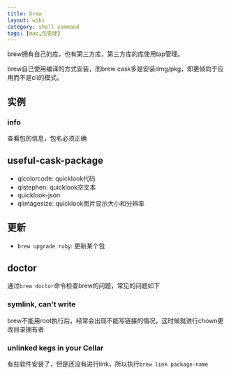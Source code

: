```yaml
---
title: brew
layout: wiki
category: shell command
tags: [mac,包管理]
---
```


brew拥有自己的库，也有第三方库，第三方库的库使用tap管理。

brew自己使用编译的方式安装，而brew cask多是安装dmg/pkg，即更倾向于应用而不是cli的模式。

## 实例

### info

查看包的信息，包名必须正确


## useful-cask-package

* qlcolorcode: quicklook代码
* qlstephen: quicklook空文本
* quicklook-json
* qlimagesize: quicklook图片显示大小和分辨率

## 更新

* `brew upgrade ruby`: 更新某个包

## doctor

通过`brew doctor`命令检查brew的问题，常见的问题如下

### symlink, can't write

brew不能用root执行后，经常会出现不能写链接的情况，这时候就进行chown更改目录拥有者

### unlinked kegs in your Cellar

有些软件安装了，但是还没有进行link，所以执行`brew link package-name`